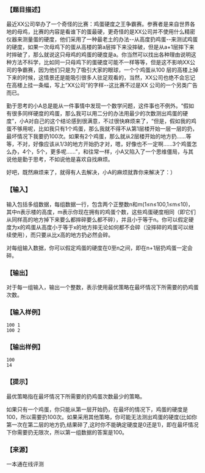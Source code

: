 ### 【题目描述】

最近XX公司举办了一个奇怪的比赛：鸡蛋硬度之王争霸赛。参赛者是来自世界各地的母鸡，比赛的内容是看谁下的蛋最硬，更奇怪的是XX公司并不使用什么精密仪器来测量蛋的硬度，他们采用了一种最老土的办法--从高度扔鸡蛋--来测试鸡蛋的硬度，如果一次母鸡下的蛋从高楼的第a层摔下来没摔破，但是从a+1层摔下来时摔破了，那么就说这只母鸡的鸡蛋的硬度是a。你当然可以找出各种理由说明这种方法不科学，比如同一只母鸡下的蛋硬度可能不一样等等，但是这不影响XX公司的争霸赛，因为他们只是为了吸引大家的眼球，一个个鸡蛋从100 层的高楼上掉下来的时候，这情景还是能吸引很多人驻足观看的，当然，XX公司也绝不会忘记在高楼上挂一条幅，写上“XX公司”的字样--这比赛不过是XX 公司的一个另类广告而已。

勤于思考的小A总是能从一件事情中发现一个数学问题，这件事也不例外。“假如有很多同样硬度的鸡蛋，那么我可以用二分的办法用最少的次数测出鸡蛋的硬度”，小A对自己的这个结论感到很满意，不过很快麻烦来了，“但是，假如我的鸡蛋不够用呢，比如我只有1个鸡蛋，那么我就不得不从第1层楼开始一层一层的扔，最坏情况下我要扔100次。如果有2个鸡蛋，那么就从2层楼开始的地方扔……等等，不对，好像应该从1/3的地方开始扔才对，嗯，好像也不一定啊……3个鸡蛋怎么办，4个，5个，更多呢……”，和往常一样，小A又陷入了一个思维僵局，与其说他是勤于思考，不如说他是喜欢自找麻烦。

好吧，既然麻烦来了，就得有人去解决，小A的麻烦就靠你来解决了：）

### 【输入】

输入包括多组数据，每组数据一行，包含两个正整数n和m(1≤n≤100,1≤m≤10)，其中n表示楼的高度，m表示你现在拥有的鸡蛋个数，这些鸡蛋硬度相同（即它们从同样高的地方掉下来要么都摔碎要么都不碎），并且小于等于n。你可以假定硬度为x的鸡蛋从高度小于等于x的地方摔无论如何都不会碎（没摔碎的鸡蛋可以继续使用），而只要从比x高的地方扔必然会碎。

对每组输入数据，你可以假定鸡蛋的硬度在0至n之间，即在n+1层扔鸡蛋一定会碎。

### 【输出】

对于每一组输入，输出一个整数，表示使用最优策略在最坏情况下所需要的扔鸡蛋次数。

### 【输入样例】

```
100 1
100 2

```

### 【输出样例】

```
100
14
```

### 【提示】

最优策略指在最坏情况下所需要的扔鸡蛋次数最少的策略。

如果只有一个鸡蛋，你只能从第一层开始扔，在最坏的情况下，鸡蛋的硬度是100，所以需要扔100次。如果采用其他策略，你可能无法测出鸡蛋的硬度(比如你第一次在第二层的地方扔,结果碎了,这时你不能确定硬度是0还是1)，即在最坏情况下你需要扔无限次，所以第一组数据的答案是100。


 ### 【来源】

 一本通在线评测 
